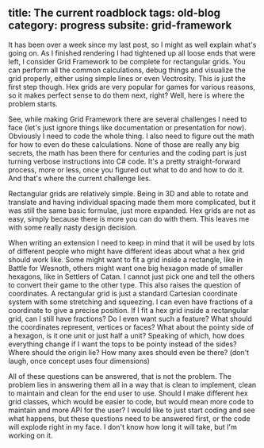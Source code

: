 title: The current roadblock
tags: old-blog
category: progress
subsite: grid-framework
---

It has been over a week since my last post, so I might as well explain what's
going on. As I finished rendering I had tightened up all loose ends that were
left, I consider Grid Framework to be complete for rectangular grids. You can
perform all the common calculations, debug things and visualize the grid
properly, either using simple lines or even Vectrosity. This is just the first
step though. Hex grids are very popular for games for various reasons, so it
makes perfect sense to do them next, right? Well, here is where the problem
starts.

See, while making Grid Framework there are several challenges I need to face
(let's just ignore things like documentation or presentation for now).
Obviously I need to code the whole thing. I also need to figure out the math
for how to even do these calculations. None of those are really any big
secrets, the math has been there for centuries and the coding part is just
turning verbose instructions into C# code. It's a pretty straight-forward
process, more or less, once you figured out what to do and how to do it. And
that's where the current challenge lies.

Rectangular grids are relatively simple. Being in 3D and able to rotate and
translate and having individual spacing made them more complicated, but it was
still the same basic formulae, just more expanded. Hex grids are not as easy,
simply because there is more you can do with them. This leaves me with some
really nasty design decision.

When writing an extension I need to keep in mind that it will be used by lots
of different people who might have different ideas about what a hex grid should
work like. Some might want to fit a grid inside a rectangle, like in Battle for
Wesnoth, others might want one big hexagon made of smaller hexagons, like in
Settlers of Catan. I cannot just pick one and tell the others to convert their
game to the other type. This also raises the question of coordinates. A
rectangular grid is just a standard Cartesian coordinate system with some
stretching and squeezing. I can even have fractions of a coordinate to give a
precise position. If I fit a hex grid inside a rectangular grid, can I still
have fractions? Do I even want such a feature? What should the coordinates
represent, vertices or faces? What about the pointy side of a hexagon, is it
one unit or just half a unit? Speaking of which, how does everything change if
I want the tops to be pointy instead of the sides? Where should the origin lie?
How many axes should even be there? (don't laugh, once concept uses four
dimensions)

All of these questions can be answered, that is not the problem. The problem
lies in answering them all in a way that is clean to implement, clean to
maintain and clean for the end user to use. Should I make different hex grid
classes, which would be easier to code, but would mean more code to maintain
and more API for the user? I would like to just start coding and see what
happens, but these questions need to be answered first, or the code will
explode right in my face. I don't know how long it will take, but I'm working
on it.
